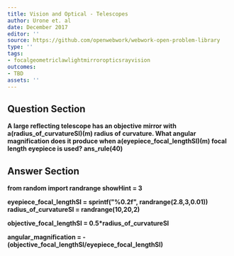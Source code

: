 ```yaml
---
title: Vision and Optical - Telescopes
author: Urone et. al
date: December 2017
editor: ''
source: https://github.com/openwebwork/webwork-open-problem-library
type: ''
tags:
- focalgeometriclawlightmirroropticsrayvision
outcomes:
- TBD
assets: ''
---
```


## Question Section 

<b>
A large reflecting telescope has an objective mirror with a(radius_of_curvatureSI)(m) radius of curvature. What angular magnification does it produce when a(eyepiece_focal_lengthSI)(m) focal length eyepiece is used?
ans_rule(40)


## Answer Section

from random import randrange
showHint = 3

eyepiece_focal_lengthSI = sprintf("%0.2f", randrange(2.8,3,0.01))
radius_of_curvatureSI = randrange(10,20,2)

objective_focal_lengthSI = 0.5*radius_of_curvatureSI

angular_magnification = -(objective_focal_lengthSI/eyepiece_focal_lengthSI)